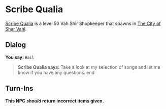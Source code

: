 # Scribe Qualia



[Scribe Qualia](/npc/155230) is a level 50 Vah Shir Shopkeeper that spawns in [The City of Shar Vahl](/zone/155).



## Dialog

**You say:** `Hail`



>**Scribe Qualia says:** Take a look at my selection of songs and let me know if you have any questions.
end



## Turn-Ins



**This NPC *should* return incorrect items given.**






